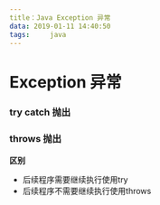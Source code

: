 ```yaml
---
title：Java Exception 异常
data: 2019-01-11 14:40:50   
tags:     java
---
```

    
# Exception 异常

### try catch 抛出



### throws 抛出

**区别**
* 后续程序需要继续执行使用try
* 后续程序不需要继续执行使用throws
